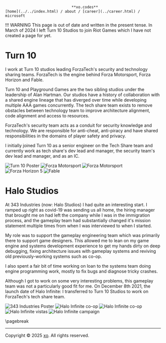                                   **xo.codes**
    [home](../../index.html) / about / [career](../career.html) / microsoft

!!! WARNING
    This page is out of date and written in the present tense.
    In March of 2024 I left Turn 10 Studios to join Riot Games which I have not
    created a page for yet.

Turn 10
================================================================================

I work at Turn 10 studios leading ForzaTech's security and technology sharing
teams. ForzaTech is the engine behind Forza Motorsport, Forza Horizon and Fable.

Turn 10 and Playground Games are the two sibling studios under the leadership
of Alan Hartman. Our studios have a history of collaboration with a shared
engine lineage that has diverged over time while developing multiple AAA games
concurrently. The tech share team exists to remove obstacles between technology
team to improve architecture alignment, code alignment and access to resources.

ForzaTech's security team acts as a conduit for security knowledge and 
technology. We are responsible for anti-cheat, anti-piracy and have shared
responsibilities in the domains of player safety and privacy.

I initially joined Turn 10 as a senior engineer on the Tech Share team and
currently work as tech share's dev lead and manager, the security team's dev
lead and manager, and as an IC. 

![Turn 10 Poster](https://xoorath.github.io/Jobs/xbox/t10-poster.png)
![Forza Motorsport](https://xoorath.github.io/Jobs/xbox/forza_1.png)
![Forza Motorsport](https://xoorath.github.io/Jobs/xbox/forza_2.png)
![Forza Horizon 5](https://xoorath.github.io/Jobs/xbox/horizon5_1.jpg)
![Fable](https://xoorath.github.io/Jobs/xbox/fable_1.png)

Halo Studios
================================================================================

At 343 Industries (now: Halo Studios) I had quite an interesting start. I
ramped up right as covid-19 was sending us all home, the hiring manager that
brought me on had left the company while I was in the immigration process, and
the gameplay team had substantially changed it's mission statement multiple
times from when I was interviewed to when I started.

My role was to support the gameplay engineering team which was primarily there
to support game designers. This allowed me to lean on my game engine and systems
development experience to get my hands dirty on deep debugging, fixing
architecture issues with gameplay systems and reviving old previously-working
systems such as co-op.

I also spent a fair bit of time working on loan to the systems team doing engine
programming work, mostly to fix bugs and diagnose tricky crashes.

Although I got to work on some very interesting problems, this gameplay team was
not a particularly good fit for me. On December 8th 2021, the launch date of
Halo Infinite: I transferred to Turn 10 Studios to work on ForzaTech's tech
share team.

![343 Industries Poster](https://xoorath.github.io/Jobs/xbox/343.png)
![Halo Infinite co-op](https://xoorath.github.io/Jobs/xbox/halo_1.png)
![Halo Infinite co-op](https://xoorath.github.io/Jobs/xbox/halo_2.png)
![Halo Infinite vistas](https://xoorath.github.io/Jobs/xbox/4K_HaloInfinite_ConceptArt_038.jpg)
![Halo Infinite campaign](https://xoorath.github.io/Jobs/xbox/4K_HaloInfinite_ConceptArt_041.jpg)

\pagebreak

--------------------------------------------------------------------------------

Copyright © 2025 [xo](https://xo.codes). All rights reserved.